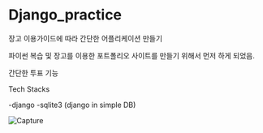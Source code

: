 # Django_practice

장고 이용가이드에 따라 간단한 어플리케이션 만들기

파이썬 복습 및 장고를 이용한 포트폴리오 사이트를 만들기 위해서 먼저 하게 되었음.

간단한 투표 기능

Tech Stacks

-django
-sqlite3 (django in simple DB)


![Capture](https://user-images.githubusercontent.com/45348509/230703072-08192b0a-55ac-4520-8e70-2fc88f07b6ea.JPG)
